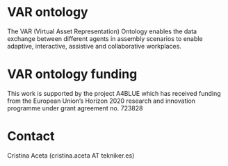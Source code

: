 # VAR ontology
The VAR (Virtual Asset Representation) Ontology enables the data exchange between different agents in assembly scenarios to enable adaptive, interactive, assistive and collaborative workplaces.

# VAR ontology funding
This work is supported by the project A4BLUE which has received funding from the European Union’s Horizon 2020 research and innovation programme under grant agreement no. 723828

# Contact
Cristina Aceta (cristina.aceta AT tekniker.es)
